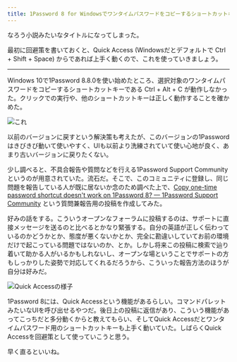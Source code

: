 ```yaml
---
title: 1Password 8 for Windowsでワンタイムパスワードをコピーするショートカットキーが動かない件
---
```

なろう小説みたいなタイトルになってしまった。

最初に回避策を書いておくと、Quick Access (Windowsだとデフォルトで Ctrl + Shift + Space) からであれば上手く動くので、これを使っていきましょう。

* * *

Windows 10で1Password 8.8.0を使い始めたところ、選択対象のワンタイムパスワードをコピーするショートカットキーである Ctrl + Alt + C が動作しなかった。クリックでの実行や、他のショートカットキーは正しく動作することを確かめた。

![](https://lh3.googleusercontent.com/docs/ADP-6oH0aEThclJBQOv2Go-ZBRLFlz-HqJ3SdwfmNoyGE7G5T_L7gy4YBusnO8B97VMPrvApvn_G7p62nQcaia9rNFx09WDHueGl0ByYHnyYOIqYtNKMHknZ-SM6tryGqP55XokWYGYtU6LwYXuCH6ZCrJEU7prvrfMmm_zWko_89OQn41j_WiSI6-rX-YwNggf0N5YqhJfZNDFXbTvoMlDBSDx9acBly7YimEPMmJPyBuORWyFCB0C52jdTfK6R-9xRO9yzlBpSnIO2O14Ih7BIp014ItK1lnxmMiYow_pY7zbV38R7h47kd_viuqaeW-V77jmSj0tnC05oAGw5Un8yC4vdM35CDsgXw1UHy0KaNKOf7S9_tSPUiqRWIYiSzHzm8oIGJ8lEODpz6yUzq397pFxyVAoLj8GrDmFtJ1c2hfvwv3L-EkWOjfh-9EM_vX-JIB2SZibmnTxlvLd6825AUnSKAjD3D1pD4nc5COOUr4mam-NnaA-Bi28EIZ5AlgoJtPMSU6y_Nk5S731qAWWU0FK8lM5mDxS0OOlEuOWW57oW84PHRXnCuJOZ8nk5H2xqr1iv7VLwwZMpIcCpDSX5uzYh6DhlhOBpP4uINrl3uXXAU-oT9DfSsMiKWjtRryEzkwornAxrvoXXBODzOSDXWqPYAArnKdlpJARQRDfx-CzdBc_cNwE0g0BxJKMfROfVFcfZ2lykm6yio3lIa5qqQycrNGDeUKdw-DHF0ggNDhlMVfqwyP9wey54Rhhe7SfWBwLmkhduDLxYYXG0DTpo3rucApxqW1NsvPnQrMurXy4_4N6geYVvZeQdl4ngThcoQnG3GVTGhgi8WE67yHLAUotqKpDc4wd4vMnOJmpt12HcrzTrtbJUUG6Atp9uXzD9uepr3_3VyIaMhD4XO8rP-Pc7F9SFUKulpKdV8dE04MZR9Dnk3oVhtOKQJZahQXne75dMrsGhHAYowx6JiHEWD4wz66AEuCkmySXKpfL0bIS40whjRK9SmELVDjrM81SJwaJPZFIuSmofPuorNuAUjezQO2BJKa9Rdo4ksee4G_L2vW6GIUDM9-qkNHa0ZHvpzjgBo6quudYUPoGK85l27z6WebOxc7W37f_tliOl174TL6Z0QYqIq67VJ9cGcTXjydq-nafzY9bwdOO2KV7OaLepjtJ1UJ8TkxgzRk3briT9P2EffTrJaDmzfThguAbCYPv4m-oVekMnEG-xXh_78M6oGFmrow8C95OdRNKSrODc1Rs49A "これ")

以前のバージョンに戻すという解決策も考えたが、このバージョンの1Passwordはきびきび動いて使いやすく、UIも以前より洗練されていて使い心地が良く、あまり古いバージョンに戻りたくない。

少し調べると、不具合報告や質問などを行える1Password Support Communityというのが用意されていた。流石だ。そこで、このコミュニティに登録し、同じ問題を報告している人が既に居ないか念のため調べた上で、[Copy one-time password shortcut doesn't work on 1Password 8? — 1Password Support Community](https://1password.community/discussion/comment/649927) という質問兼報告用の投稿を作成してみた。

好みの話をする。こういうオープンなフォーラムに投稿するのは、サポートに直接メッセージを送るのと比べるとかなり緊張する。自分の英語が正しく伝わっているのかどうかとか、態度が悪くないかとか、完全に勘違いしていてお前の環境だけで起こっている問題ではないのか、とか。しかし将来この投稿に検索で辿り着いて助かる人がいるかもしれないし、オープンな場ということでサポートの方もしっかりした姿勢で対応してくれるだろうから、こういった報告方法のほうが自分は好みだ。

![](https://lh3.googleusercontent.com/docs/ADP-6oHZmOlwt4mNyCuXA86EOGiDRioQwfvzlknalPrCwUUydEC2SN7t84ny5Ro3gm85K1gl5pSCbL2xEPH8bydxtxtXQJHMPAn5NMfBNr30t7_3MfI1LPyQK_WGx5okssCN1tJaHEwkbe8-Cvsx-PO3ei_1r2EB34WxCQjc0b2ICUyr-6YPzLhjWTjdF3d-zqjkT3scBe2G_hiK3KBPz9bXSWns_KAEPYIGbK5ip4iIQ2OjVojwolkMYaYfeZ808kyj96fY9d3FeObSmobXegL9Z4mKpgFyXxyHSbNNiTqYp_O-Q8xZBOt849TqCXbh-TVkIwb09o0r-PX_SOBvbBWEIbGio189mKb-wMRYxc9AE2cifMBSUHXnrPCg0SNhxjpc3YjwCm2-UjonWuGuIOcY6pXNudsDVhxpBo3F2aobSFu4Mlwus5kROg_-yVdhCUsf4OfwcvZeaEIl_Tsi1OS7dd5iDgegMUdne-vxzP_P855WVAByGMHiy5_8Rq1ba3gJbAjUTGFkYRJPbR8IA4H6GcNl-sglVCSRUlu29f-PLVEBWzU8_J4So8VZwEMXUdT6loV_j_XYWdagd3iaDahgXltxiXFBzLstgEPX8X_UJ5AemZTxUYUDY7rsSfHnYZAA_DroqO_7-6g3gg9qhnWuY9woCE4CNa8KhLc-vELYT6ZY4W-qTIeD3DOqTXd5LlBNF_kMOADRdSGo5YYQtnwrQGReTc4_BuFu8Cmlx--50vHcz-JclSzBwcToP3rfyaUsqwSQiMo66WK0t_rsn2fcTrTzOgbhldNPAzK56MIeHuB7peipI13fy89ABBw2wQVFqh_qwubIqUD1NhRmwR2d6qwIthzpTpQhF2HnTyDhkMxT_D67RkZnmm26f0WUo3C0Bx7iEv8gEjBkZEaFDXEDNFoYah-VvhBjNcHZyYbiClPnqEqOp9Kmnydku0UVfKs7MBrnVWREj7iSfHw8j5ULjV7GEEOCBNlBnQeK-Bl1KRuRTqtWRZKbe02mzq8fjU-G3aJp5AfPQ0I-CRiKMXaK-nIjZIrcS3Ka4FAjYntCZDV7OC3F5QJoctTAC2Yc7O6itCfl0lU1Gz55jCg9ilKfYSsIacpcySuePBJMbTIf0r2SfBBf4JHeoJaJ1AFqTTjHKRYk32uWOPets7Az43FCrBcqjIt1eT20w8Dk_TsNvw2IU5_Qam0lHf2JABrbzD_j3hX7FckKW-5EOa3Qc0Aa3YrPXyDyzu1tD8XkKIU6onbwHyTvBA "Quick Accessの様子")

1Password 8には、Quick Accessという機能があるらしい。コマンドパレットみたいなUIを呼び出せるやつだ。後日上の投稿に返信があり、こういう機能があってこっちだと多分動くからと教えてもらい、そしてQuick Accessだとワンタイムパスワード用のショートカットキーも上手く動いていた。しばらくQuick Accessを回避策として使っていこうと思う。

早く直るといいね。
